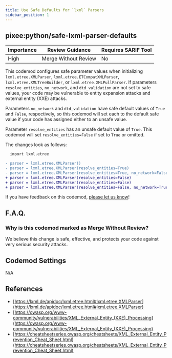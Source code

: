 ```yaml
---
title: Use Safe Defaults for `lxml` Parsers
sidebar_position: 1
---
```


## pixee:python/safe-lxml-parser-defaults

| Importance | Review Guidance            | Requires SARIF Tool |
|------------|----------------------------|---------------------|
| High       | Merge Without Review | No                  |

This codemod configures safe parameter values when initializing `lxml.etree.XMLParser`, `lxml.etree.ETCompatXMLParser`,
`lxml.etree.XMLTreeBuilder`, or `lxml.etree.XMLPullParser`. If parameters `resolve_entities`, `no_network`,
and `dtd_validation` are not set to safe values, your code may be vulnerable to entity expansion
attacks and external entity (XXE) attacks.

Parameters `no_network` and `dtd_validation` have safe default values of `True` and `False`, respectively, so this
codemod will set each to the default safe value if your code has assigned either to an unsafe value.

Parameter `resolve_entities` has an unsafe default value of `True`. This codemod will set `resolve_entities=False` if set to `True` or omitted.

The changes look as follows:

```diff
  import lxml.etree

- parser = lxml.etree.XMLParser()
- parser = lxml.etree.XMLParser(resolve_entities=True)
- parser = lxml.etree.XMLParser(resolve_entities=True, no_network=False, dtd_validation=True)
+ parser = lxml.etree.XMLParser(resolve_entities=False)
+ parser = lxml.etree.XMLParser(resolve_entities=False)
+ parser = lxml.etree.XMLParser(resolve_entities=False, no_network=True, dtd_validation=False)
```

If you have feedback on this codemod, [please let us know](mailto:feedback@pixee.ai)!

## F.A.Q.

### Why is this codemod marked as Merge Without Review?

We believe this change is safe, effective, and protects your code against very serious security attacks.

## Codemod Settings

N/A

## References

* [https://lxml.de/apidoc/lxml.etree.html#lxml.etree.XMLParser](https://lxml.de/apidoc/lxml.etree.html#lxml.etree.XMLParser)
* [https://owasp.org/www-community/vulnerabilities/XML_External_Entity_(XXE)_Processing](https://owasp.org/www-community/vulnerabilities/XML_External_Entity_(XXE)_Processing)
* [https://cheatsheetseries.owasp.org/cheatsheets/XML_External_Entity_Prevention_Cheat_Sheet.html](https://cheatsheetseries.owasp.org/cheatsheets/XML_External_Entity_Prevention_Cheat_Sheet.html)
